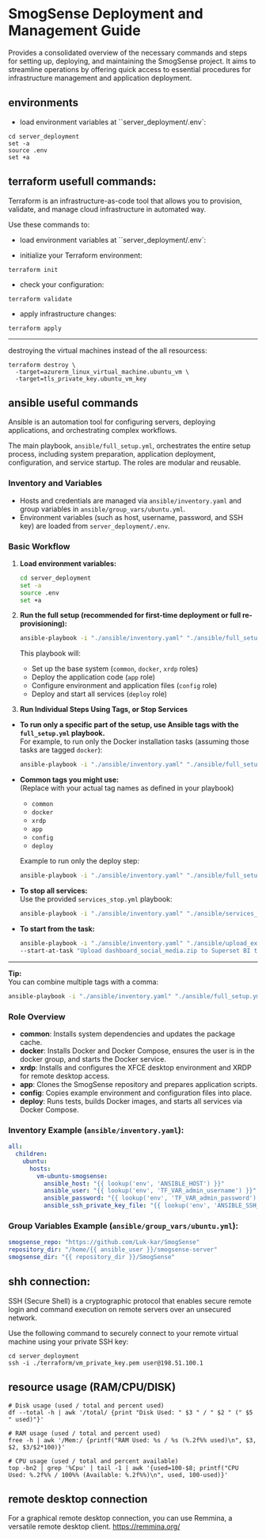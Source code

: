 
# SmogSense Deployment and Management Guide
Provides a consolidated overview of the necessary commands and steps for setting up, deploying, and maintaining the SmogSense project. It aims to streamline operations by offering quick access to essential procedures for infrastructure management and application deployment.

## environments

- load environment variables at ``server_deployment/.env`:
```
cd server_deployment
set -a
source .env
set +a
```

## terraform usefull commands:
Terraform is an infrastructure-as-code tool that allows you to provision, validate, and manage cloud infrastructure in automated way.

Use these commands to: 

- load environment variables at ``server_deployment/.env`:

- initialize your Terraform environment:
```
terraform init
```
- check your configuration:
```
terraform validate
```
- apply infrastructure changes:
```
terraform apply
```
---
destroying the virtual machines instead of the all resourcess:
```
terraform destroy \
  -target=azurerm_linux_virtual_machine.ubuntu_vm \
  -target=tls_private_key.ubuntu_vm_key
```
## ansible useful commands

Ansible is an automation tool for configuring servers, deploying applications, and orchestrating complex workflows.

The main playbook, `ansible/full_setup.yml`, orchestrates the entire setup process, including system preparation, application deployment, configuration, and service startup. The roles are modular and reusable.

### **Inventory and Variables**

- Hosts and credentials are managed via `ansible/inventory.yaml` and group variables in `ansible/group_vars/ubuntu.yml`.
- Environment variables (such as host, username, password, and SSH key) are loaded from `server_deployment/.env`.

### **Basic Workflow**

1. **Load environment variables:**
   ```sh
   cd server_deployment
   set -a
   source .env
   set +a
   ```

2. **Run the full setup (recommended for first-time deployment or full re-provisioning):**
   ```sh
   ansible-playbook -i "./ansible/inventory.yaml" "./ansible/full_setup.yml"
   ```

   This playbook will:
   - Set up the base system (`common`, `docker`, `xrdp` roles)
   - Deploy the application code (`app` role)
   - Configure environment and application files (`config` role)
   - Deploy and start all services (`deploy` role)

3. **Run Individual Steps Using Tags, or Stop Services**

- **To run only a specific part of the setup, use Ansible tags with the `full_setup.yml` playbook.**  
  For example, to run only the Docker installation tasks (assuming those tasks are tagged `docker`):

  ```sh
  ansible-playbook -i "./ansible/inventory.yaml" "./ansible/full_setup.yml" --tags docker
  ```

- **Common tags you might use:**  
  (Replace with your actual tag names as defined in your playbook)
  - `common`
  - `docker`
  - `xrdp`
  - `app`
  - `config`
  - `deploy`

  Example to run only the deploy step:
  ```sh
  ansible-playbook -i "./ansible/inventory.yaml" "./ansible/full_setup.yml" --tags deploy
  ```

- **To stop all services:**  
  Use the provided `services_stop.yml` playbook:

  ```sh
  ansible-playbook -i "./ansible/inventory.yaml" "./ansible/services_stop.yml"
  ```

- **To start from the task:**
  ```sh
  ansible-playbook -i "./ansible/inventory.yaml" "./ansible/upload_example_data.yml" \
  --start-at-task "Upload dashboard_social_media.zip to Superset BI tool"
  ```
---

**Tip:**  
You can combine multiple tags with a comma:  
```sh
ansible-playbook -i "./ansible/inventory.yaml" "./ansible/full_setup.yml" --tags "docker,deploy"
```

### **Role Overview**

- **common**: Installs system dependencies and updates the package cache.
- **docker**: Installs Docker and Docker Compose, ensures the user is in the docker group, and starts the Docker service.
- **xrdp**: Installs and configures the XFCE desktop environment and XRDP for remote desktop access.
- **app**: Clones the SmogSense repository and prepares application scripts.
- **config**: Copies example environment and configuration files into place.
- **deploy**: Runs tests, builds Docker images, and starts all services via Docker Compose.

### **Inventory Example (`ansible/inventory.yaml`):**
```yaml
all:
  children:
    ubuntu:
      hosts:
        vm-ubuntu-smogsense:
          ansible_host: "{{ lookup('env', 'ANSIBLE_HOST') }}"
          ansible_user: "{{ lookup('env', 'TF_VAR_admin_username') }}"
          ansible_password: "{{ lookup('env', 'TF_VAR_admin_password') }}"
          ansible_ssh_private_key_file: "{{ lookup('env', 'ANSIBLE_SSH_PRIVATE_KEY_FILE') }}"
```

### **Group Variables Example (`ansible/group_vars/ubuntu.yml`):**
```yaml
smogsense_repo: "https://github.com/Luk-kar/SmogSense"
repository_dir: "/home/{{ ansible_user }}/smogsense-server"
smogsense_dir: "{{ repository_dir }}/SmogSense"
```

## shh connection:
SSH (Secure Shell) is a cryptographic protocol that enables secure remote login and command execution on remote servers over an unsecured network.

Use the following command to securely connect to your remote virtual machine using your private SSH key:
```
cd server_deployment
ssh -i ./terraform/vm_private_key.pem user@198.51.100.1
```

## resource usage (RAM/CPU/DISK)
```
# Disk usage (used / total and percent used)
df --total -h | awk '/total/ {print "Disk Used: " $3 " / " $2 " (" $5 " used)"}'

# RAM usage (used / total and percent used)
free -h | awk '/Mem:/ {printf("RAM Used: %s / %s (%.2f%% used)\n", $3, $2, $3/$2*100)}'

# CPU usage (used / total and percent available)
top -bn2 | grep '%Cpu' | tail -1 | awk '{used=100-$8; printf("CPU Used: %.2f%% / 100%% (Available: %.2f%%)\n", used, 100-used)}'
```

## remote desktop connection
For a graphical remote desktop connection, you can use Remmina, a versatile remote desktop client.
https://remmina.org/